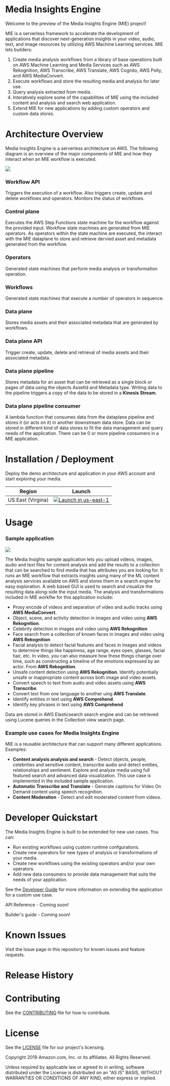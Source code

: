 # Media Insights Engine

Welcome to the preview of the Media Insights Engine (MIE) project!

MIE is a serverless framework to accelerate the development of applications that discover next-generation insights in your video, audio, text, and image resources by utilizing AWS Machine Learning services.  MIE lets builders: 

1. Create media analysis workflows from a library of base operations built on AWS Machine Learning and Media Services such as AWS Rekognition, AWS Transcribe, AWS Translate, AWS Cognito, AWS Polly, and AWS MediaConvert.
2. Execute workflows and store the resulting media and analysis for later use.
3. Query analysis extracted from media.
4. Interatively explore some of the capabilities of MIE using the included content and analysis and search web application.
5. Extend MIE for new applications by adding custom operators and custom data stores.
   

# Architecture Overview

Media Insights Engine is a serverless architecture on AWS.  The following diagram is an overview of the major components of MIE and how they interact when an MIE workflow is executed.  

![](doc/images/MIE-execute-workflow-architecture.png)


### **Workflow API** 
Triggers the execution of a workflow. Also triggers create, update and delete workflows and operators.  Monitors the status of workflows.

### **Control plane** 
Executes the AWS Step Functions state machine for the workflow against the provided input.  Workflow state machines are generated from MIE operators.  As operators within the state machine are executed, the interact with the MIE dataplane to store and retrieve dervied asset and metadata generated from the workflow.  

### **Operators**
Generated state machines that perform media analysis or transformation operation.

### **Workflows**
Generated state machines that execute a number of operators in sequence.

### **Data plane** 
Stores media assets and their associated metadata that are generated by workflows. 

### **Data plane API** 

Trigger create, update, delete and retrieval of media assets and their associated metadata.

### **Data plane pipeline**

Stores metadata for an asset that can be retrieved as a single block or pages of data using the objects AssetId and Metadata type.  Writing data to the pipeline triggers a copy of the data to be stored in a **Kinesis Stream**.

### **Data plane pipeline consumer**

A lambda function that consumes data from the dataplane pipeline and stores it (or acts on it) in another downstream data store.  Data can be stored in different kind of data stores to fit the data management and query needs of the application.  There can be 0 or more pipeline consumers in a MIE application. 

# Installation / Deployment
Deploy the demo architecture and application in your AWS account and start exploring your media.

Region| Launch
------|-----
US East (Virgina) | [![Launch in us-east-1](doc/images/launch-stack.png)](https://console.aws.amazon.com/cloudformation/home?region=us-east-1#/stacks/new?stackName=mie&templateURL=https://rodeolabz-us-east-1.s3.amazonaws.com/media-insights-solution/v0.1.0/cf/media-insights-stack.template)

# Usage

###  Sample application

![](doc/images/MIEDemo.gif)

The Media Insights sample application lets you upload videos, images, audio and text files for content analysis and add the results to a collection that can be searched to find media that has attributes you are looking for.  It runs an MIE workflow that extracts insights using many of the ML content analysis services available on AWS and stores them in a search engine for easy exploration.  A web based GUI is used to search and visualize the resulting data along-side the input media.  The analysis and transformations included in MIE workflw for this application include:

* Proxy encode of videos and separation of video and audio tracks using **AWS MediaConvert**. 
* Object, scene, and activity detection in images and video using **AWS Rekognition**. 
* Celebrity detection in images and video using **AWS Rekognition**
* Face search from a collection of known faces in images and video using **AWS Rekognition**
* Facial analysis to detect facial features and faces in images and videos to determine things like happiness, age range, eyes open, glasses, facial hair, etc. In video, you can also measure how these things change over time, such as constructing a timeline of the emotions expressed by an actor.  From **AWS Rekognition**.
* Unsafe content detection using **AWS Rekognition**. Identify potentially unsafe or inappropriate content across both image and video assets. 
* Convert speech to text from audio and video assets using **AWS Transcribe**.
* Convert text from one language to another uing **AWS Translate**.
* Identify entities in text using **AWS Comprehend**. 
* Identify key phrases in text using **AWS Comprehend**

Data are stored in AWS Elasticsearch search engine and can be retrieved using Lucene queries in the Collection view search page.

### Example use cases for Media Insights Engine
 
MIE is a reusable architecture that can support many different applications.  Examples:
 
* **Content analysis analysis and search** - Detect objects, people, celebrities and sensitive content, transcribe audio and detect entities, relationships and sentiment.  Explore and analyze media using full featured search and advanced data visualization.  This use case is implemented in the included sample application.
* **Automatic Transcribe and Translate** - Generate captions for Video On Demand content using speech recognition.  
* **Content Moderation** - Detect and edit moderated content from videos.

# Developer Quickstart

The Media Insights Engine is built to be extended for new use cases.  You can:

* Run existing workflows using custom runtime confgurations.
* Create new operators for new types of analysis or transformations of your media.
* Create new workflows using the existing operators and/or your own operators.
* Add new data consumers to provide data management that suits the needs of your application.

See the [Developer Guide](https://github.com/awslabs/aws-media-insights-engine/blob/master/DEVELOPER_QUICK_START.md) for more information on extending the application for a custom use case.

API Reference - Coming soon!

Builder's guide - Coming soon!

# Known Issues

Visit the Issue page in this repository for known issues and feature requests.

# Release History

# Contributing

See the [CONTRIBUTING](https://github.com/awslabs/aws-media-insights-engine/blob/master/CONTRIBUTING.md) file for how to contribute.

# License

See the [LICENSE](https://github.com/awslabs/aws-media-insights-engine/blob/master/LICENSE) file for our project's licensing.

Copyright 2019 Amazon.com, Inc. or its affiliates. All Rights Reserved.

Unless required by applicable law or agreed to in writing, software distributed under the License is distributed on an "AS IS" BASIS, WITHOUT WARRANTIES OR CONDITIONS OF ANY KIND, either express or implied. 
